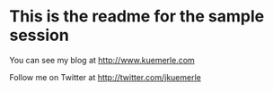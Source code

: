 This is the readme for the sample session
============

You can see my blog at http://www.kuemerle.com

Follow me on Twitter at http://twitter.com/jkuemerle


